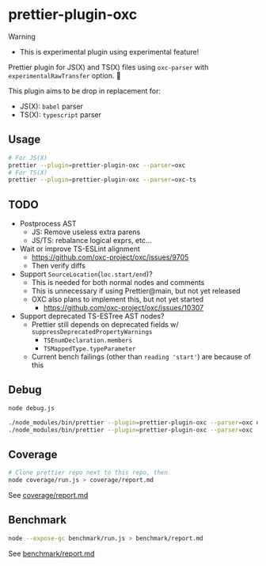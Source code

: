 # prettier-plugin-oxc

> [!WARNING]
>
> - This is experimental plugin using experimental feature!

Prettier plugin for JS(X) and TS(X) files using `oxc-parser` with `experimentalRawTransfer` option. 🚀

This plugin aims to be drop in replacement for:

- JS(X): `babel` parser
- TS(X): `typescript` parser

## Usage

```sh
# For JS(X)
prettier --plugin=prettier-plugin-oxc --parser=oxc
# For TS(X)
prettier --plugin=prettier-plugin-oxc --parser=oxc-ts
```

## TODO

- Postprocess AST
  - JS: Remove useless extra parens
  - JS/TS: rebalance logical exprs, etc...
- Wait or improve TS-ESLint alignment
  - https://github.com/oxc-project/oxc/issues/9705
  - Then verify diffs
- Support `SourceLocation`(`loc.start/end`)?
  - This is needed for both normal nodes and comments
  - This is unnecessary if using Prettier@main, but not yet released
  - OXC also plans to implement this, but not yet started
    - https://github.com/oxc-project/oxc/issues/10307
- Support deprecated TS-ESTree AST nodes?
  - Prettier still depends on deprecated fields w/ `suppressDeprecatedPropertyWarnings`
    - `TSEnumDeclaration.members`
    - `TSMappedType.typeParameter`
  - Current bench failings (other than `reading 'start'`) are because of this

## Debug

```sh
node debug.js

./node_modules/bin/prettier --plugin=prettier-plugin-oxc --parser=oxc debug.js
./node_modules/bin/prettier --plugin=prettier-plugin-oxc --parser=oxc ./benchmark/fixtures/0028-kb.js
```

## Coverage

```sh
# Clone prettier repo next to this repo, then
node coverage/run.js > coverage/report.md
```

See [coverage/report.md](./coverage/report.md)

## Benchmark

```sh
node --expose-gc benchmark/run.js > benchmark/report.md
```

See [benchmark/report.md](./benchmark/report.md)
